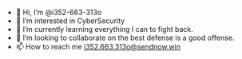 - 👋 Hi, I’m @i352-663-313o
- 👀 I’m interested in CyberSecurity
- 🌱 I’m currently learning everything I can to fight back.
- 💞️ I’m looking to collaborate on the best defense is a good offense.
- 📫 How to reach me i352.663.313o@sendnow.win

<!---
i352-663-313o/i352-663-313o is a ✨ special ✨ repository because its `README.md` (this file) appears on your GitHub profile.
You can click the Preview link to take a look at your changes.
--->
